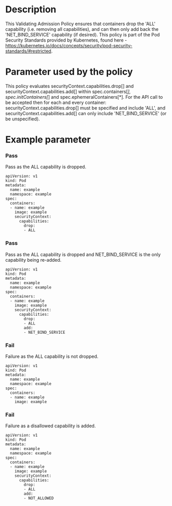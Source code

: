 # Description
This Validating Admission Policy ensures that containers drop the 'ALL' capability (i.e. removing all capabilities), and can then only add back the 'NET_BIND_SERVICE' capability (if desired).
This policy is part of the Pod Security Standards provided by Kubernetes, found here - https://kubernetes.io/docs/concepts/security/pod-security-standards/#restricted.

# Parameter used by the policy
This policy evaluates securityContext.capabilities.drop[] and securityContext.capabilities.add[] within spec.containers[*], spec.initContainers[*] and spec.ephemeralContainers[*]. For the API call to be accepted then for each and every container: securityContext.capabilities.drop[] must be specified and include 'ALL', and securityContext.capabilities.add[] can only include 'NET_BIND_SERVICE' (or be unspecified).

# Example parameter
### Pass
Pass as the ALL capability is dropped.
```
apiVersion: v1
kind: Pod
metadata:
  name: example
  namespace: example
spec:
  containers:
  - name: example
    image: example
    securityContext:
      capabilities:
        drop:
        - ALL
```
### Pass
Pass as the ALL capability is dropped and NET_BIND_SERVICE is the only capability being re-added.
```
apiVersion: v1
kind: Pod
metadata:
  name: example
  namespace: example
spec:
  containers:
  - name: example
    image: example
    securityContext:
      capabilities:
        drop:
        - ALL
        add:
        - NET_BIND_SERVICE
```
### Fail
Failure as the ALL capability is not dropped.
```
apiVersion: v1
kind: Pod
metadata:
  name: example
  namespace: example
spec:
  containers:
  - name: example
    image: example
```
### Fail
Failure as a disallowed capability is added.
```
apiVersion: v1
kind: Pod
metadata:
  name: example
  namespace: example
spec:
  containers:
  - name: example
    image: example
    securityContext:
      capabilities:
        drop:
        - ALL
        add:
        - NOT_ALLOWED
```